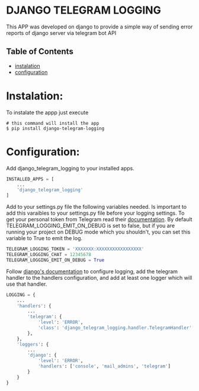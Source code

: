 # DJANGO TELEGRAM LOGGING

This APP was developed on django to provide a simple way of sending error reports of django server via telegram bot API

## Table of Contents
* [instalation](#instalation)
* [configuration](#configuration)


# Instalation: <a name="instalation"></a>
To instalate the appp just execute
```shell
# this command will install the app
$ pip install django-telegram-logging
```

# Configuration: <a name="configuration"></a>
Add django_telegram_logging to your installed apps.
```py
INSTALLED_APPS = [
    ...
    'django_telegram_logging'
]
```
Add to your settings.py file the following variables needed. Is important to add this varaibles to your settings.py file 
before your logging settings.
To get your personal token from Telegram read their [documentation](https://core.telegram.org/bots#3-how-do-i-create-a-bot).
By default TELEGRAM_LOGGING_EMIT_ON_DEBUG is set to false, but if you are running your project on DEBUG mode which you 
shouldn't, you can set this variable to True to emit the log.
```py
TELEGRAM_LOGGING_TOKEN = 'XXXXXXX:XXXXXXXXXXXXXXXXX'
TELEGRAM_LOGGING_CHAT = 12345678
TELEGRAM_LOGGING_EMIT_ON_DEBUG = True
```
Follow [django's documentation](https://docs.djangoproject.com/en/4.0/topics/logging/) to configure logging, add the 
telegram handler to the handlers configuration, and add at least one logger which will use that handler.
```py 
LOGGING = {
    ...
    'handlers': {
        ...
        'telegram': {
            'level': 'ERROR',
            'class': 'django_telegram_logging.handler.TelegramHandler'
        },
    },
    'loggers': {
        ...
        'django': {
            'level': 'ERROR', 
            'handlers': ['console', 'mail_admins', 'telegram']
        }
    }
}
```